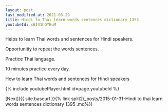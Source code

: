 ```yaml
---
layout: post
last_modified_at: 2021-03-29
title: Hindi to Thai learn words sentences dictionary 1353 
youtubeId: x6I41hOYEuM
---
```

 
 
Helps to learn Thai words and sentences for Hindi speakers.

Opportunitiy to repeat the words sentences. 

Practice Thai language. 
 
10 minutes practice every day. 
 
How to learn Thai words and sentences for Hindi speakers 
 
{% include youtubePlayer.html id=page.youtubeId %}
 
 
[Next]({{ site.baseurl }}{% link  split2/_posts/2015-01-31-Hindi to thai learn words sentences dictionary 1395 .md%})
 
